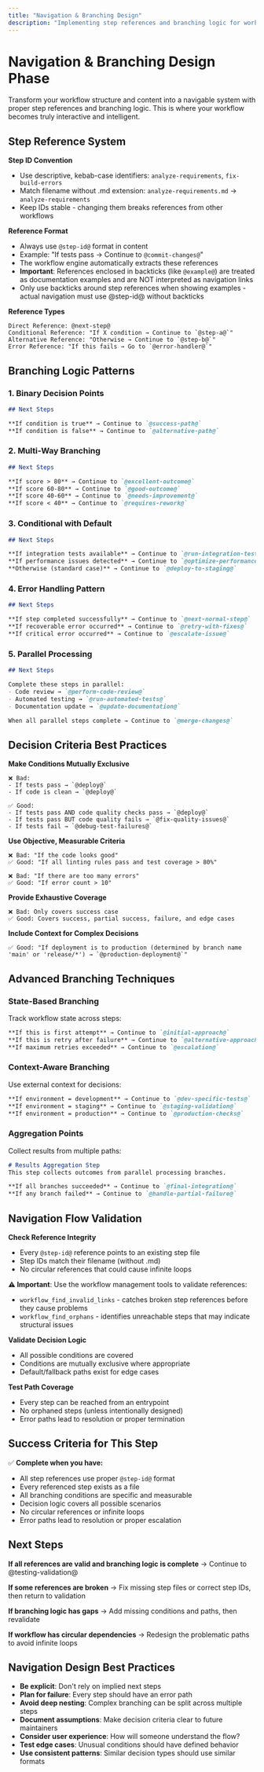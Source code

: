 ```yaml
---
title: "Navigation & Branching Design"
description: "Implementing step references and branching logic for workflow navigation"
---
```


# Navigation & Branching Design Phase

Transform your workflow structure and content into a navigable system with proper step references and branching logic. This is where your workflow becomes truly interactive and intelligent.

## Step Reference System

**Step ID Convention**
- Use descriptive, kebab-case identifiers: `analyze-requirements`, `fix-build-errors`
- Match filename without .md extension: `analyze-requirements.md` → `analyze-requirements`
- Keep IDs stable - changing them breaks references from other workflows

**Reference Format**
- Always use `@step-id@` format in content
- Example: "If tests pass → Continue to `@commit-changes@`"
- The workflow engine automatically extracts these references
- **Important**: References enclosed in backticks (like `@example@`) are treated as documentation examples and are NOT interpreted as navigation links
- Only use backticks around step references when showing examples - actual navigation must use @step-id@ without backticks

**Reference Types**
```
Direct Reference: @next-step@
Conditional Reference: "If X condition → Continue to `@step-a@`"
Alternative Reference: "Otherwise → Continue to `@step-b@`" 
Error Reference: "If this fails → Go to `@error-handler@`"
```

## Branching Logic Patterns

### 1. Binary Decision Points
```markdown
## Next Steps

**If condition is true** → Continue to `@success-path@`
**If condition is false** → Continue to `@alternative-path@`
```

### 2. Multi-Way Branching
```markdown
## Next Steps

**If score > 80** → Continue to `@excellent-outcome@`
**If score 60-80** → Continue to `@good-outcome@`
**If score 40-60** → Continue to `@needs-improvement@`
**If score < 40** → Continue to `@requires-rework@`
```

### 3. Conditional with Default
```markdown
## Next Steps

**If integration tests available** → Continue to `@run-integration-tests@`
**If performance issues detected** → Continue to `@optimize-performance@`
**Otherwise (standard case)** → Continue to `@deploy-to-staging@`
```

### 4. Error Handling Pattern
```markdown
## Next Steps

**If step completed successfully** → Continue to `@next-normal-step@`
**If recoverable error occurred** → Continue to `@retry-with-fixes@`
**If critical error occurred** → Continue to `@escalate-issue@`
```

### 5. Parallel Processing
```markdown
## Next Steps

Complete these steps in parallel:
- Code review → `@perform-code-review@`
- Automated testing → `@run-automated-tests@`
- Documentation update → `@update-documentation@`

When all parallel steps complete → Continue to `@merge-changes@`
```

## Decision Criteria Best Practices

**Make Conditions Mutually Exclusive**
```
❌ Bad:
- If tests pass → `@deploy@`
- If code is clean → `@deploy@`

✅ Good:
- If tests pass AND code quality checks pass → `@deploy@`
- If tests pass BUT code quality fails → `@fix-quality-issues@`
- If tests fail → `@debug-test-failures@`
```

**Use Objective, Measurable Criteria**
```
❌ Bad: "If the code looks good"
✅ Good: "If all linting rules pass and test coverage > 80%"

❌ Bad: "If there are too many errors"
✅ Good: "If error count > 10"
```

**Provide Exhaustive Coverage**
```
❌ Bad: Only covers success case
✅ Good: Covers success, partial success, failure, and edge cases
```

**Include Context for Complex Decisions**
```
✅ Good: "If deployment is to production (determined by branch name 'main' or 'release/*') → `@production-deployment@`"
```

## Advanced Branching Techniques

### State-Based Branching
Track workflow state across steps:
```markdown
**If this is first attempt** → Continue to `@initial-approach@`
**If this is retry after failure** → Continue to `@alternative-approach@`
**If maximum retries exceeded** → Continue to `@escalation@`
```

### Context-Aware Branching
Use external context for decisions:
```markdown
**If environment = development** → Continue to `@dev-specific-tests@`
**If environment = staging** → Continue to `@staging-validation@`
**If environment = production** → Continue to `@production-checks@`
```

### Aggregation Points
Collect results from multiple paths:
```markdown
# Results Aggregation Step
This step collects outcomes from parallel processing branches.

**If all branches succeeded** → Continue to `@final-integration@`
**If any branch failed** → Continue to `@handle-partial-failure@`
```

## Navigation Flow Validation

**Check Reference Integrity**
- Every `@step-id@` reference points to an existing step file
- Step IDs match their filename (without .md)
- No circular references that could cause infinite loops

**⚠️ Important**: Use the workflow management tools to validate references:
- `workflow_find_invalid_links` - catches broken step references before they cause problems
- `workflow_find_orphans` - identifies unreachable steps that may indicate structural issues

**Validate Decision Logic**
- All possible conditions are covered
- Conditions are mutually exclusive where appropriate
- Default/fallback paths exist for edge cases

**Test Path Coverage**
- Every step can be reached from an entrypoint
- No orphaned steps (unless intentionally designed)
- Error paths lead to resolution or proper termination

## Success Criteria for This Step

✅ **Complete when you have:**
- All step references use proper `@step-id@` format
- Every referenced step exists as a file
- All branching conditions are specific and measurable
- Decision logic covers all possible scenarios
- No circular references or infinite loops
- Error paths lead to resolution or proper escalation

## Next Steps

**If all references are valid and branching logic is complete** → Continue to @testing-validation@

**If some references are broken** → Fix missing step files or correct step IDs, then return to validation

**If branching logic has gaps** → Add missing conditions and paths, then revalidate

**If workflow has circular dependencies** → Redesign the problematic paths to avoid infinite loops

## Navigation Design Best Practices

- **Be explicit**: Don't rely on implied next steps
- **Plan for failure**: Every step should have an error path
- **Avoid deep nesting**: Complex branching can be split across multiple steps
- **Document assumptions**: Make decision criteria clear to future maintainers
- **Consider user experience**: How will someone understand the flow?
- **Test edge cases**: Unusual conditions should have defined behavior
- **Use consistent patterns**: Similar decision types should use similar formats
